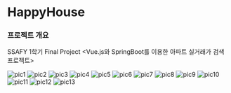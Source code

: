 # HappyHouse
### 프로젝트 개요
SSAFY 1학기 Final Project 
&lt;Vue.js와 SpringBoot를 이용한 아파트 실거래가 검색 프로젝트>

![pic1](https://user-images.githubusercontent.com/65024497/173623107-91680bbd-3162-4ef3-aa21-f0f35d93bda5.jpg)
![pic2](https://user-images.githubusercontent.com/65024497/173623115-ae23abe8-ece1-43a2-8a24-e626713670c1.jpg)
![pic3](https://user-images.githubusercontent.com/65024497/173623121-209ab7a3-8493-412c-b295-40c1ae3af60a.jpg)
![pic4](https://user-images.githubusercontent.com/65024497/173623123-e47bf0f1-575b-48d5-9a2d-e5d2fbc2eacc.jpg)
![pic5](https://user-images.githubusercontent.com/65024497/173623130-29b93d03-c3eb-4726-8521-bdfec0071b15.jpg)
![pic6](https://user-images.githubusercontent.com/65024497/173623133-e405425a-e389-4149-a2ab-c8452a94aac4.jpg)
![pic7](https://user-images.githubusercontent.com/65024497/173623140-8312ac1c-0fb6-4a43-ac6e-9585781d2a91.jpg)
![pic8](https://user-images.githubusercontent.com/65024497/173623143-63dfca48-0fd7-4c78-be63-bfcf27a60ba3.jpg)
![pic9](https://user-images.githubusercontent.com/65024497/173623148-3bba1389-4718-4dab-8c5a-4be74322ee7b.jpg)
![pic10](https://user-images.githubusercontent.com/65024497/173623166-a86617dc-14bc-40f8-8fa2-0c2aec866549.jpg)
![pic11](https://user-images.githubusercontent.com/65024497/173623180-6a1bffd9-8308-44fc-b8fc-f7328561f03e.jpg)
![pic12](https://user-images.githubusercontent.com/65024497/173623188-fd6da6fa-dedc-40d0-971b-bff50e10c38b.jpg)
![pic13](https://user-images.githubusercontent.com/65024497/173623196-edb467d7-e2f9-4fec-946e-f38326eb1aba.jpg)
